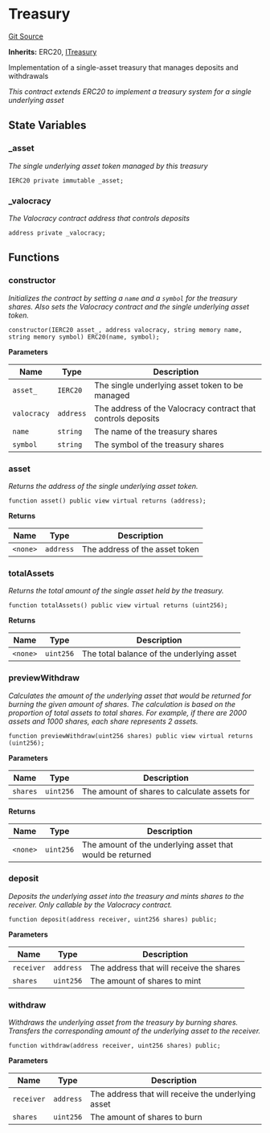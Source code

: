 # Treasury
[Git Source](https://github.com/w3b3d3v/valocracy-contracts/blob/8f30a41cc9c475ea6fc31243e7a7c57bf134b82e/src/Treasury.sol)

**Inherits:**
ERC20, [ITreasury](/src/interfaces/ITreasury.sol/interface.ITreasury.md)

Implementation of a single-asset treasury that manages deposits and withdrawals

*This contract extends ERC20 to implement a treasury system for a single underlying asset*


## State Variables
### _asset
*The single underlying asset token managed by this treasury*


```solidity
IERC20 private immutable _asset;
```


### _valocracy
*The Valocracy contract address that controls deposits*


```solidity
address private _valocracy;
```


## Functions
### constructor

*Initializes the contract by setting a `name` and a `symbol`
for the treasury shares. Also sets the Valocracy contract and the
single underlying asset token.*


```solidity
constructor(IERC20 asset_, address valocracy, string memory name, string memory symbol) ERC20(name, symbol);
```
**Parameters**

|Name|Type|Description|
|----|----|-----------|
|`asset_`|`IERC20`|The single underlying asset token to be managed|
|`valocracy`|`address`|The address of the Valocracy contract that controls deposits|
|`name`|`string`|The name of the treasury shares|
|`symbol`|`string`|The symbol of the treasury shares|


### asset

*Returns the address of the single underlying asset token.*


```solidity
function asset() public view virtual returns (address);
```
**Returns**

|Name|Type|Description|
|----|----|-----------|
|`<none>`|`address`|The address of the asset token|


### totalAssets

*Returns the total amount of the single asset held by the treasury.*


```solidity
function totalAssets() public view virtual returns (uint256);
```
**Returns**

|Name|Type|Description|
|----|----|-----------|
|`<none>`|`uint256`|The total balance of the underlying asset|


### previewWithdraw

*Calculates the amount of the underlying asset that would be returned for burning the given amount of shares.
The calculation is based on the proportion of total assets to total shares.
For example, if there are 2000 assets and 1000 shares, each share represents 2 assets.*


```solidity
function previewWithdraw(uint256 shares) public view virtual returns (uint256);
```
**Parameters**

|Name|Type|Description|
|----|----|-----------|
|`shares`|`uint256`|The amount of shares to calculate assets for|

**Returns**

|Name|Type|Description|
|----|----|-----------|
|`<none>`|`uint256`|The amount of the underlying asset that would be returned|


### deposit

*Deposits the underlying asset into the treasury and mints shares to the receiver.
Only callable by the Valocracy contract.*


```solidity
function deposit(address receiver, uint256 shares) public;
```
**Parameters**

|Name|Type|Description|
|----|----|-----------|
|`receiver`|`address`|The address that will receive the shares|
|`shares`|`uint256`|The amount of shares to mint|


### withdraw

*Withdraws the underlying asset from the treasury by burning shares.
Transfers the corresponding amount of the underlying asset to the receiver.*


```solidity
function withdraw(address receiver, uint256 shares) public;
```
**Parameters**

|Name|Type|Description|
|----|----|-----------|
|`receiver`|`address`|The address that will receive the underlying asset|
|`shares`|`uint256`|The amount of shares to burn|


